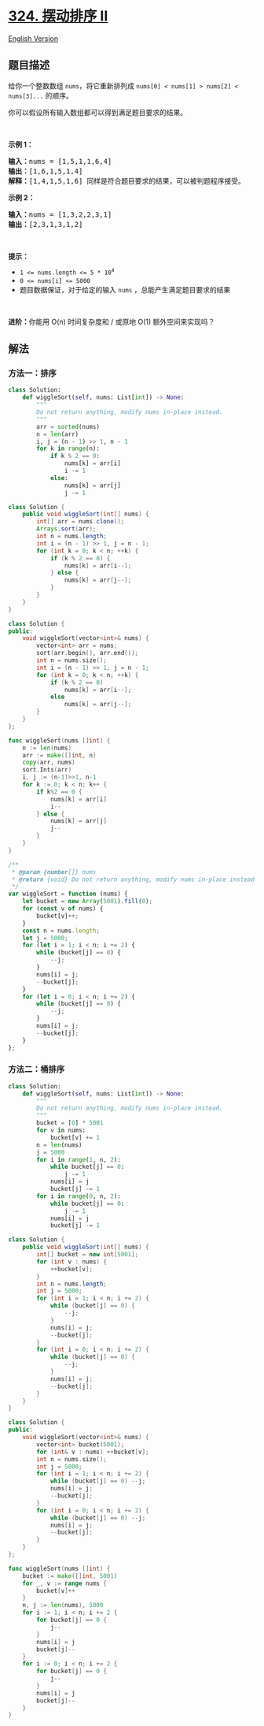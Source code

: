 # [324. 摆动排序 II](https://leetcode.cn/problems/wiggle-sort-ii)

[English Version](/solution/0300-0399/0324.Wiggle%20Sort%20II/README_EN.md)

<!-- tags:数组,分治,快速选择,排序 -->

## 题目描述

<!-- 这里写题目描述 -->

<p>给你一个整数数组 <code>nums</code>，将它重新排列成 <code>nums[0] < nums[1] > nums[2] < nums[3]...</code> 的顺序。</p>

<p>你可以假设所有输入数组都可以得到满足题目要求的结果。</p>

<p> </p>

<p><strong>示例 1：</strong></p>

<pre>
<strong>输入：</strong>nums = [1,5,1,1,6,4]
<strong>输出：</strong>[1,6,1,5,1,4]
<strong>解释：</strong>[1,4,1,5,1,6] 同样是符合题目要求的结果，可以被判题程序接受。
</pre>

<p><strong>示例 2：</strong></p>

<pre>
<strong>输入：</strong>nums = [1,3,2,2,3,1]
<strong>输出：</strong>[2,3,1,3,1,2]
</pre>

<p> </p>

<p><strong>提示：</strong></p>

<ul>
	<li><code>1 <= nums.length <= 5 * 10<sup>4</sup></code></li>
	<li><code>0 <= nums[i] <= 5000</code></li>
	<li>题目数据保证，对于给定的输入 <code>nums</code> ，总能产生满足题目要求的结果</li>
</ul>

<p> </p>

<p><strong>进阶：</strong>你能用 O(n) 时间复杂度和 / 或原地 O(1) 额外空间来实现吗？</p>

## 解法

### 方法一：排序

<!-- tabs:start -->

```python
class Solution:
    def wiggleSort(self, nums: List[int]) -> None:
        """
        Do not return anything, modify nums in-place instead.
        """
        arr = sorted(nums)
        n = len(arr)
        i, j = (n - 1) >> 1, n - 1
        for k in range(n):
            if k % 2 == 0:
                nums[k] = arr[i]
                i -= 1
            else:
                nums[k] = arr[j]
                j -= 1
```

```java
class Solution {
    public void wiggleSort(int[] nums) {
        int[] arr = nums.clone();
        Arrays.sort(arr);
        int n = nums.length;
        int i = (n - 1) >> 1, j = n - 1;
        for (int k = 0; k < n; ++k) {
            if (k % 2 == 0) {
                nums[k] = arr[i--];
            } else {
                nums[k] = arr[j--];
            }
        }
    }
}
```

```cpp
class Solution {
public:
    void wiggleSort(vector<int>& nums) {
        vector<int> arr = nums;
        sort(arr.begin(), arr.end());
        int n = nums.size();
        int i = (n - 1) >> 1, j = n - 1;
        for (int k = 0; k < n; ++k) {
            if (k % 2 == 0)
                nums[k] = arr[i--];
            else
                nums[k] = arr[j--];
        }
    }
};
```

```go
func wiggleSort(nums []int) {
	n := len(nums)
	arr := make([]int, n)
	copy(arr, nums)
	sort.Ints(arr)
	i, j := (n-1)>>1, n-1
	for k := 0; k < n; k++ {
		if k%2 == 0 {
			nums[k] = arr[i]
			i--
		} else {
			nums[k] = arr[j]
			j--
		}
	}
}
```

```js
/**
 * @param {number[]} nums
 * @return {void} Do not return anything, modify nums in-place instead.
 */
var wiggleSort = function (nums) {
    let bucket = new Array(5001).fill(0);
    for (const v of nums) {
        bucket[v]++;
    }
    const n = nums.length;
    let j = 5000;
    for (let i = 1; i < n; i += 2) {
        while (bucket[j] == 0) {
            --j;
        }
        nums[i] = j;
        --bucket[j];
    }
    for (let i = 0; i < n; i += 2) {
        while (bucket[j] == 0) {
            --j;
        }
        nums[i] = j;
        --bucket[j];
    }
};
```

<!-- tabs:end -->

### 方法二：桶排序

<!-- tabs:start -->

```python
class Solution:
    def wiggleSort(self, nums: List[int]) -> None:
        """
        Do not return anything, modify nums in-place instead.
        """
        bucket = [0] * 5001
        for v in nums:
            bucket[v] += 1
        n = len(nums)
        j = 5000
        for i in range(1, n, 2):
            while bucket[j] == 0:
                j -= 1
            nums[i] = j
            bucket[j] -= 1
        for i in range(0, n, 2):
            while bucket[j] == 0:
                j -= 1
            nums[i] = j
            bucket[j] -= 1
```

```java
class Solution {
    public void wiggleSort(int[] nums) {
        int[] bucket = new int[5001];
        for (int v : nums) {
            ++bucket[v];
        }
        int n = nums.length;
        int j = 5000;
        for (int i = 1; i < n; i += 2) {
            while (bucket[j] == 0) {
                --j;
            }
            nums[i] = j;
            --bucket[j];
        }
        for (int i = 0; i < n; i += 2) {
            while (bucket[j] == 0) {
                --j;
            }
            nums[i] = j;
            --bucket[j];
        }
    }
}
```

```cpp
class Solution {
public:
    void wiggleSort(vector<int>& nums) {
        vector<int> bucket(5001);
        for (int& v : nums) ++bucket[v];
        int n = nums.size();
        int j = 5000;
        for (int i = 1; i < n; i += 2) {
            while (bucket[j] == 0) --j;
            nums[i] = j;
            --bucket[j];
        }
        for (int i = 0; i < n; i += 2) {
            while (bucket[j] == 0) --j;
            nums[i] = j;
            --bucket[j];
        }
    }
};
```

```go
func wiggleSort(nums []int) {
	bucket := make([]int, 5001)
	for _, v := range nums {
		bucket[v]++
	}
	n, j := len(nums), 5000
	for i := 1; i < n; i += 2 {
		for bucket[j] == 0 {
			j--
		}
		nums[i] = j
		bucket[j]--
	}
	for i := 0; i < n; i += 2 {
		for bucket[j] == 0 {
			j--
		}
		nums[i] = j
		bucket[j]--
	}
}
```

<!-- tabs:end -->

<!-- end -->

